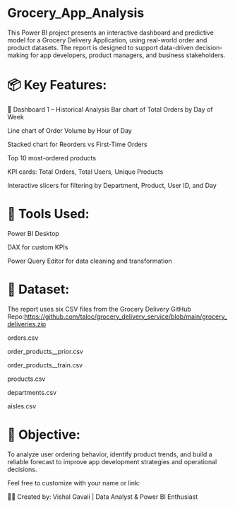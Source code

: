 # Grocery_App_Analysis
This Power BI project presents an interactive dashboard and predictive model for a Grocery Delivery Application, using real-world order and product datasets. The report is designed to support data-driven decision-making for app developers, product managers, and business stakeholders.
# 📦 Key Features:
🔹 Dashboard 1 – Historical Analysis
Bar chart of Total Orders by Day of Week

Line chart of Order Volume by Hour of Day

Stacked chart for Reorders vs First-Time Orders

Top 10 most-ordered products

KPI cards: Total Orders, Total Users, Unique Products

Interactive slicers for filtering by Department, Product, User ID, and Day

# 🧰 Tools Used:
Power BI Desktop

DAX for custom KPIs

Power Query Editor for data cleaning and transformation

# 📁 Dataset:
The report uses six CSV files from the Grocery Delivery GitHub Repo:https://github.com/taloc/grocery_delivery_service/blob/main/grocery_deliveries.zip

orders.csv

order_products__prior.csv

order_products__train.csv

products.csv

departments.csv

aisles.csv

# 🎯 Objective:
To analyze user ordering behavior, identify product trends, and build a reliable forecast to improve app development strategies and operational decisions.

Feel free to customize with your name or link:

👨‍💻 Created by: Vishal Gavali | Data Analyst & Power BI Enthusiast


